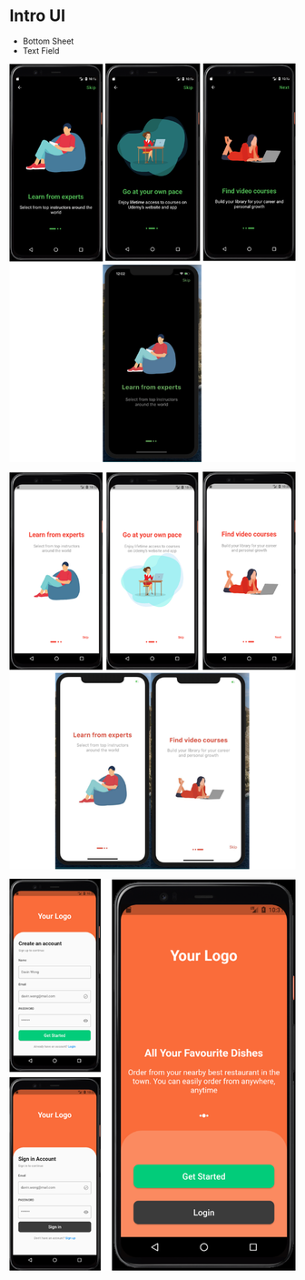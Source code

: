 # Intro UI


- Bottom Sheet
- Text Field

![This is an image](assets/readme/img.png)

![This is an image](assets/readme/img_1.png)

![This is an image](assets/readme/img_2.png)